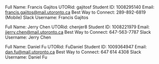 Full Name: Francis Gajitos
UTORid: gajitosf
Student ID: 1008295140
Email: francis.gajitos@mail.utoronto.ca
Best Way to Connect: 289-892-6819 (Mobile)
Slack Username: Francis Gajitos

Full Name: Jerry Chen 
UTORid: chenjer8
Student ID: 1008221979
Email: jjerry.chen@mail.utoronto.ca
Best Way to Connect: 647-563-7787
Slack Username: Jerry Chen

Full Name: Daniel Fu
UTORid: FuDaniel
Student ID: 1009364947
Email: dan.fu@mail.utoronto.ca
Best Way to Connect: 647 614 4308
Slack Username: Daniel Fu
